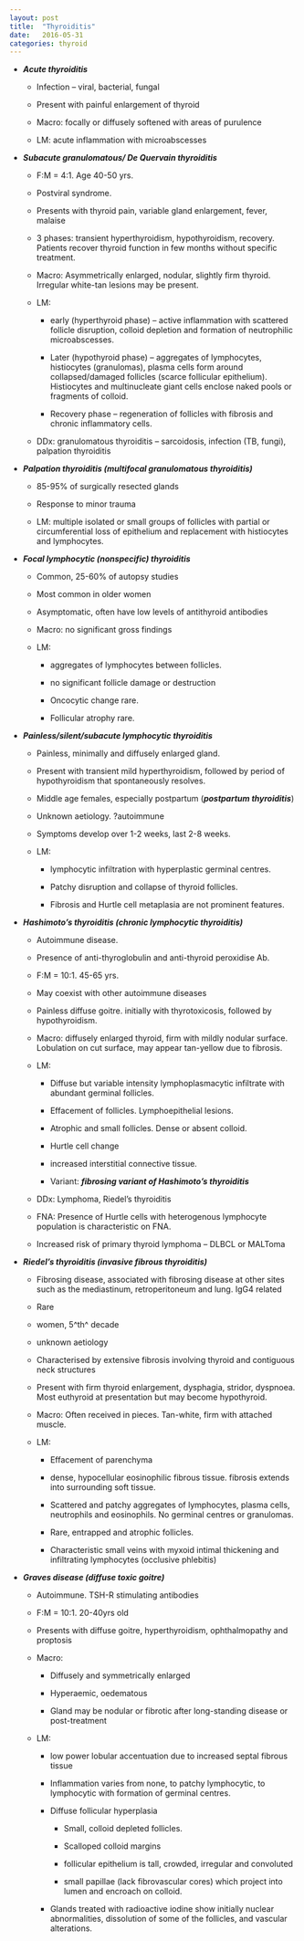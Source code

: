 ```yaml
---
layout: post
title:  "Thyroiditis"
date:   2016-05-31 
categories: thyroid
---
```


-   ***Acute thyroiditis***

    -   Infection – viral, bacterial, fungal

    -   Present with painful enlargement of thyroid

    -   Macro: focally or diffusely softened with areas of purulence

    -   LM: acute inflammation with microabscesses

<!-- -->

-   ***Subacute granulomatous/ De Quervain thyroiditis***

    -   F:M = 4:1. Age 40-50 yrs.

    -   Postviral syndrome.

    -   Presents with thyroid pain, variable gland enlargement, fever,
        malaise

    -   3 phases: transient hyperthyroidism, hypothyroidism, recovery.
        Patients recover thyroid function in few months without
        specific treatment.

    -   Macro: Asymmetrically enlarged, nodular, slightly firm thyroid.
        Irregular white-tan lesions may be present.

    -   LM:

        -   early (hyperthyroid phase) – active inflammation with
            scattered follicle disruption, colloid depletion and
            formation of neutrophilic microabscesses.

        -   Later (hypothyroid phase) – aggregates of lymphocytes,
            histiocytes (granulomas), plasma cells form around
            collapsed/damaged follicles (scarce follicular epithelium).
            Histiocytes and multinucleate giant cells enclose naked
            pools or fragments of colloid.

        -   Recovery phase – regeneration of follicles with fibrosis and
            chronic inflammatory cells.

    -   DDx: granulomatous thyroiditis – sarcoidosis, infection (TB,
        fungi), palpation thyroiditis

-   ***Palpation thyroiditis (multifocal granulomatous thyroiditis)***

    -   85-95% of surgically resected glands

    -   Response to minor trauma

    -   LM: multiple isolated or small groups of follicles with partial
        or circumferential loss of epithelium and replacement with
        histiocytes and lymphocytes.

-   ***Focal lymphocytic (nonspecific) thyroiditis***

    -   Common, 25-60% of autopsy studies

    -   Most common in older women

    -   Asymptomatic, often have low levels of antithyroid antibodies

    -   Macro: no significant gross findings

    -   LM:

        -   aggregates of lymphocytes between follicles.

        -   no significant follicle damage or destruction

        -   Oncocytic change rare.

        -   Follicular atrophy rare.

-   ***Painless/silent/subacute lymphocytic thyroiditis***

    -   Painless, minimally and diffusely enlarged gland.

    -   Present with transient mild hyperthyroidism, followed by period
        of hypothyroidism that spontaneously resolves.

    -   Middle age females, especially postpartum (***postpartum
        thyroiditis***)

    -   Unknown aetiology. ?autoimmune

    -   Symptoms develop over 1-2 weeks, last 2-8 weeks.

    -   LM:

        -   lymphocytic infiltration with hyperplastic germinal centres.

        -   Patchy disruption and collapse of thyroid follicles.

        -   Fibrosis and Hurtle cell metaplasia are not
            prominent features.

-   ***Hashimoto’s thyroiditis (chronic lymphocytic thyroiditis)***

    -   Autoimmune disease.

    -   Presence of anti-thyroglobulin and anti-thyroid peroxidise Ab.

    -   F:M = 10:1. 45-65 yrs.

    -   May coexist with other autoimmune diseases

    -   Painless diffuse goitre. initially with thyrotoxicosis, followed
        by hypothyroidism.

    -   Macro: diffusely enlarged thyroid, firm with mildly
        nodular surface. Lobulation on cut surface, may appear
        tan-yellow due to fibrosis.

    -   LM:

        -   Diffuse but variable intensity lymphoplasmacytic infiltrate
            with abundant germinal follicles.

        -   Effacement of follicles. Lymphoepithelial lesions.

        -   Atrophic and small follicles. Dense or absent colloid.

        -   Hurtle cell change

        -   increased interstitial connective tissue.

        -   Variant: ***fibrosing variant of Hashimoto’s thyroiditis***

    -   DDx: Lymphoma, Riedel’s thyroiditis

    -   FNA: Presence of Hurtle cells with heterogenous lymphocyte
        population is characteristic on FNA.

    -   Increased risk of primary thyroid lymphoma – DLBCL or MALToma

-   ***Riedel’s thyroiditis (invasive fibrous thyroiditis)***

    -   Fibrosing disease, associated with fibrosing disease at other
        sites such as the mediastinum, retroperitoneum and lung. IgG4
        related

    -   Rare

    -   women, 5^th^ decade

    -   unknown aetiology

    -   Characterised by extensive fibrosis involving thyroid and
        contiguous neck structures

    -   Present with firm thyroid enlargement, dysphagia,
        stridor, dyspnoea. Most euthyroid at presentation but may
        become hypothyroid.

    -   Macro: Often received in pieces. Tan-white, firm with
        attached muscle.

    -   LM:

        -   Effacement of parenchyma

        -   dense, hypocellular eosinophilic fibrous tissue. fibrosis
            extends into surrounding soft tissue.

        -   Scattered and patchy aggregates of lymphocytes, plasma
            cells, neutrophils and eosinophils. No germinal centres
            or granulomas.

        -   Rare, entrapped and atrophic follicles.

        -   Characteristic small veins with myxoid intimal thickening
            and infiltrating lymphocytes (occlusive phlebitis)

<!-- -->

-   ***Graves disease (diffuse toxic goitre)***

    -   Autoimmune. TSH-R stimulating antibodies

    -   F:M = 10:1. 20-40yrs old

    -   Presents with diffuse goitre, hyperthyroidism, ophthalmopathy
        and proptosis

    -   Macro:

        -   Diffusely and symmetrically enlarged

        -   Hyperaemic, oedematous

        -   Gland may be nodular or fibrotic after long-standing disease
            or post-treatment

    -   LM:

        -   low power lobular accentuation due to increased septal
            fibrous tissue

        -   Inflammation varies from none, to patchy lymphocytic, to
            lymphocytic with formation of germinal centres.

        -   Diffuse follicular hyperplasia

            -   Small, colloid depleted follicles.

            -   Scalloped colloid margins

            -   follicular epithelium is tall, crowded, irregular and
                convoluted

            -   small papillae (lack fibrovascular cores) which project
                into lumen and encroach on colloid.

        -   Glands treated with radioactive iodine show initially
            nuclear abnormalities, dissolution of some of the follicles,
            and vascular alterations.
